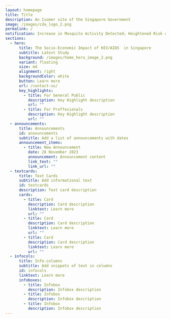 ```yaml
---
layout: homepage
title: Title
description: An Isomer site of the Singapore Government
image: /images/cda_logo_2.png
permalink: /
notification: Increase in Mosquito Activity Detected; Heightened Risk of Dengue and Zika.
sections:
  - hero:
      title: The Socio-Economic Impact of HIV/AIDS  in Singapore
      subtitle: Latest Study
      background: /images/home_hero_image_2.png
      variant: floating
      size: md
      alignment: right
      backgroundColor: white
      button: Learn more
      url: /contact-us/
      key_highlights:
        - title: For General Public
          description: Key Highlight description
          url: ""
        - title: For Proffesionals
          description: Key Highlight description
          url: ""
  - announcements:
      title: Announcements
      id: announcements
      subtitle: Add a list of announcements with dates
      announcement_items:
        - title: New Announcement
          date: 28 November 2023
          announcement: Announcement content
          link_text: ""
          link_url: ""
  - textcards:
      title: Text Cards
      subtitle: Add informational text
      id: textcards
      description: Text card description
      cards:
        - title: Card
          description: Card description
          linktext: Learn more
          url: ""
        - title: Card
          description: Card description
          linktext: Learn more
          url: ""
        - title: Card
          description: Card description
          linktext: Learn more
          url: ""
  - infocols:
      title: Info-columns
      subtitle: Add snippets of text in columns
      id: infocols
      linktext: Learn more
      infoboxes:
        - title: Infobox
          description: Infobox description
        - title: Infobox
          description: Infobox description
        - title: Infobox
          description: Infobox description
---
```

